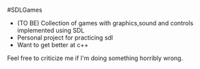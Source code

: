 #SDLGames
* (TO BE) Collection of games with graphics,sound and controls implemented using SDL
* Personal project for practicing sdl
* Want to get better at c++ 

Feel free to criticize me if I'm doing something horribly wrong.
